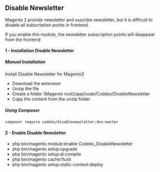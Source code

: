## Disable Newsletter 
Magento 2 provide newsletter and suscribe newsletter, but it is difficult to disable all subscription points in frontend.

If you enable this module, the newsletter subscription points will disappear from the frontend

#### 1 - Installation Disable Newsletter

##### Manual Installation

Install Disable Newsletter for Magento2
 * Download the extension
 * Unzip the file
 * Create a folder {Magento root}/app/code/Codeko/DisableNewsletter
 * Copy the content from the unzip folder


##### Using Composer

```
composer require codeko/disablenewsletter:dev-master
```

#### 2 - Enable Disable Newsletter

 * php bin/magento module:enable Codeko_DisableNewsletter
 * php bin/magento setup:upgrade
 * php bin/magento setup:di:compile
 * php bin/magento cache:flush
 * php bin/magento setup:static-content:deploy